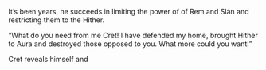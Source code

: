 It’s been years, he succeeds in limiting the power of of Rem and Slán and restricting them to the Hither. 

“What do you need from me Cret! I have defended my home, brought Hither to Aura and destroyed those opposed to you. What more could you want!”

Cret reveals himself and 